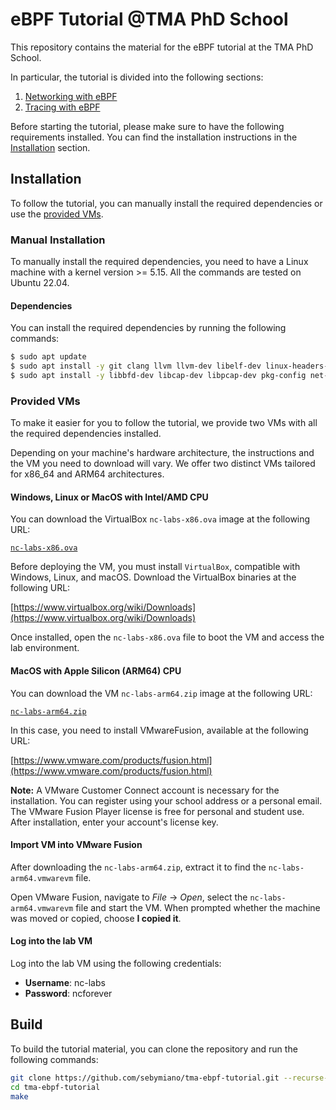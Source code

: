 # eBPF Tutorial @TMA PhD School
This repository contains the material for the eBPF tutorial at the TMA PhD School.

In particular, the tutorial is divided into the following sections:
1. [Networking with eBPF](#networking-with-ebpf)
2. [Tracing with eBPF](#tracing-with-ebpf)

Before starting the tutorial, please make sure to have the following requirements installed.
You can find the installation instructions in the [Installation](#installation) section.

## Installation
To follow the tutorial, you can manually install the required dependencies or use the [provided VMs](#provided-vms).

### Manual Installation
To manually install the required dependencies, you need to have a Linux machine with a kernel version >= 5.15.
All the commands are tested on Ubuntu 22.04.

#### Dependencies
You can install the required dependencies by running the following commands:
```bash
$ sudo apt update
$ sudo apt install -y git clang llvm llvm-dev libelf-dev linux-headers-generic build-essential libc6-dev-i386 make
$ sudo apt install -y libbfd-dev libcap-dev libpcap-dev pkg-config net-tools
```

### Provided VMs
To make it easier for you to follow the tutorial, we provide two VMs with all the required dependencies installed.

Depending on your machine's hardware architecture, the instructions and the VM you need to download will vary. 
We offer two distinct VMs tailored for x86\_64 and ARM64 architectures.

#### Windows, Linux or MacOS with Intel/AMD CPU
You can download the VirtualBox `nc-labs-x86.ova` image at the following URL:

[`nc-labs-x86.ova`](https://polimi365-my.sharepoint.com/:f:/g/personal/10457521_polimi_it/Es0q0I2jbYtFtA3ep20xfPMB9NQNuquPC-idwO2wqrI9zA?e=lAljJt)

Before deploying the VM, you must install `VirtualBox`, compatible with Windows, Linux, and macOS. 
Download the VirtualBox binaries at the following URL:

[https://www.virtualbox.org/wiki/Downloads](https://www.virtualbox.org/wiki/Downloads)

Once installed, open the `nc-labs-x86.ova` file to boot the VM and access the lab environment.

#### MacOS with Apple Silicon (ARM64) CPU
You can download the VM `nc-labs-arm64.zip` image at the following URL:

[`nc-labs-arm64.zip`](https://polimi365-my.sharepoint.com/:f:/g/personal/10457521_polimi_it/Es0q0I2jbYtFtA3ep20xfPMB9NQNuquPC-idwO2wqrI9zA?e=lAljJt)

In this case, you need to install VMwareFusion, available at the following URL:

[https://www.vmware.com/products/fusion.html](https://www.vmware.com/products/fusion.html)

**Note:** A VMware Customer Connect account is necessary for the installation. You can register using your school address or a personal email. The VMware Fusion Player license is free for personal and student use. After installation, enter your account's license key.

#### Import VM into VMware Fusion
After downloading the `nc-labs-arm64.zip`, extract it to find the `nc-labs-arm64.vmwarevm` file.

Open VMware Fusion, navigate to *File* -> *Open*, select the `nc-labs-arm64.vmwarevm` file and start the VM.
When prompted whether the machine was moved or copied, choose **I copied it**.

#### Log into the lab VM
Log into the lab VM using the following credentials:

- **Username**: nc-labs
- **Password**: ncforever

## Build
To build the tutorial material, you can clone the repository and run the following commands:

```bash
git clone https://github.com/sebymiano/tma-ebpf-tutorial.git --recurse-submodules
cd tma-ebpf-tutorial
make
```